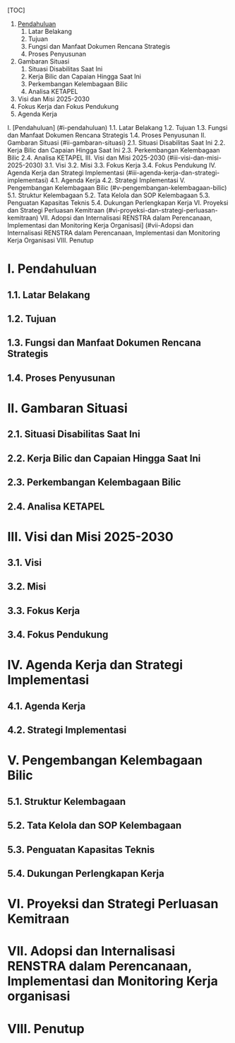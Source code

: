 [TOC]
1. [Pendahuluan](#i-pendahuluan)
	1. Latar Belakang
	2. Tujuan
	3. Fungsi dan Manfaat Dokumen Rencana Strategis
	4. Proses Penyusunan
2. Gambaran Situasi
	1. Situasi Disabilitas Saat Ini
	2. Kerja Bilic dan Capaian Hingga Saat Ini
	3. Perkembangan Kelembagaan Bilic
	4. Analisa KETAPEL
3. Visi dan Misi 2025-2030
4. Fokus Kerja dan Fokus Pendukung
5. Agenda Kerja


I. [Pendahuluan] (#i-pendahuluan)
	1.1. Latar Belakang
	1.2. Tujuan
	1.3. Fungsi dan Manfaat Dokumen Rencana Strategis
	1.4. Proses Penyusunan
II. Gambaran Situasi (#ii-gambaran-situasi)
	2.1. Situasi Disabilitas Saat Ini
	2.2. Kerja Bilic dan Capaian Hingga Saat Ini
	2.3. Perkembangan Kelembagaan Bilic
	2.4. Analisa KETAPEL
III. Visi dan Misi 2025-2030 (#iii-visi-dan-misi-2025-2030)
	3.1. Visi
	3.2. Misi
	3.3. Fokus Kerja
	3.4. Fokus Pendukung
IV. Agenda Kerja dan Strategi Implementasi (#iii-agenda-kerja-dan-strategi-implementasi)
	4.1. Agenda Kerja
	4.2. Strategi Implementasi
V. Pengembangan Kelembagaan Bilic (#v-pengembangan-kelembagaan-bilic)
	5.1. Struktur Kelembagaan
    5.2. Tata Kelola dan SOP Kelembagaan
    5.3. Penguatan Kapasitas Teknis
	5.4. Dukungan Perlengkapan Kerja
VI. Proyeksi dan Strategi Perluasan Kemitraan (#vi-proyeksi-dan-strategi-perluasan-kemitraan)
VII. Adopsi dan Internalisasi RENSTRA dalam Perencanaan, Implementasi dan Monitoring Kerja Organisasi] (#vii-Adopsi dan Internalisasi RENSTRA dalam Perencanaan, Implementasi dan Monitoring Kerja Organisasi
VIII. Penutup


# I. Pendahuluan

## 1.1. Latar Belakang

## 1.2. Tujuan

## 1.3. Fungsi dan Manfaat Dokumen Rencana Strategis

## 1.4. Proses Penyusunan


# II. Gambaran Situasi

## 2.1. Situasi Disabilitas Saat Ini

## 2.2. Kerja Bilic dan Capaian Hingga Saat Ini

## 2.3. Perkembangan Kelembagaan Bilic

## 2.4. Analisa KETAPEL


# III. Visi dan Misi 2025-2030

## 3.1. Visi

## 3.2. Misi

## 3.3. Fokus Kerja

## 3.4. Fokus Pendukung


# IV. Agenda Kerja dan Strategi Implementasi

## 4.1. Agenda Kerja

## 4.2. Strategi Implementasi


# V. Pengembangan Kelembagaan Bilic

## 5.1. Struktur Kelembagaan
    
## 5.2. Tata Kelola dan SOP Kelembagaan
    
## 5.3. Penguatan Kapasitas Teknis
    
## 5.4. Dukungan Perlengkapan Kerja
    

# VI. Proyeksi dan Strategi Perluasan Kemitraan


# VII. Adopsi dan Internalisasi RENSTRA dalam Perencanaan, Implementasi dan Monitoring Kerja organisasi


# VIII. Penutup
<!--stackedit_data:
eyJoaXN0b3J5IjpbMjEzMjI2NjA0MCw0Mzc4NzkxMzAsMjU5MD
Q0MTE5LDMxNjA5OTkyM119
-->